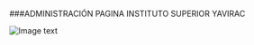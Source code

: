 ###ADMINISTRACIÓN PAGINA INSTITUTO SUPERIOR YAVIRAC

![Image text](https://yavirac.edu.ec/img/Logo%20Yavirac.png)
